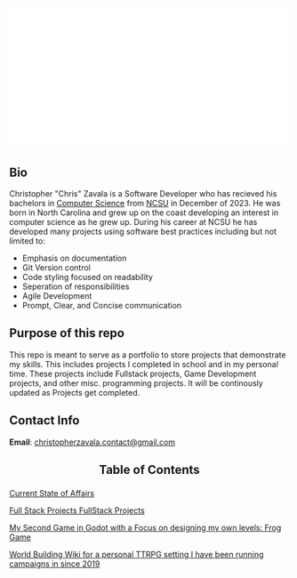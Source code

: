 # <p align='center'>![name](./static/images/christopherzavala.svg)</p>

## Bio 

Christopher "Chris" Zavala is a Software Developer who has recieved his bachelors in [Computer Science](http://catalog.ncsu.edu/undergraduate/engineering/computer-science/computer-science-bs/) from [NCSU](https://www.ncsu.edu/) in December of 2023. He was born in North Carolina and grew up on the coast developing an interest in computer science as he grew up. During his career at NCSU he has developed many projects using software best practices including but not limited to:

- Emphasis on documentation
- Git Version control 
- Code styling focused on readability
- Seperation of responsibilities
- Agile Development
- Prompt, Clear, and Concise communication

## Purpose of this repo

This repo is meant to serve as a portfolio to store projects that demonstrate my skills. This includes projects I completed in school and in my personal time. These projects include Fullstack projects, Game Development projects, and other misc. programming projects.
It will be continously updated as Projects get completed.

## Contact Info

**Email**: christopherzavala.contact@gmail.com

## <p align="center"> Table of Contents</p>

[Current State of Affairs](./docs/statusupdates.md)

[Full Stack Projects FullStack Projects](./fullstackprojects/README.md)

[My Second Game in Godot with a Focus on designing my own levels: Frog Game](https://github.com/zavastopher/GodotSecondGame)

[World Building Wiki for a personal TTRPG setting I have been running campaigns in since 2019](https://www.legendkeeper.com/app/ckd0j1ygiueo907902zz2vi8m)
